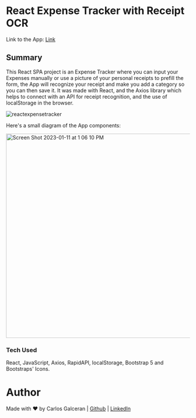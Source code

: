 # React Expense Tracker with Receipt OCR



Link to the App: [Link](https://react-expense-tracker-with-ocr.netlify.app/)



## Summary
This React SPA project is an Expense Tracker where you can input your Expenses manually or use a picture of your personal receipts to prefill the form, the App will recognize your receipt and make you add a category so you can then save it. It was made with React, and the Axios library which helps to connect with an API for receipt recognition, and the use of localStorage in the browser.


![reactexpensetracker](https://user-images.githubusercontent.com/11094871/214354953-872809ad-09e5-49ed-9639-fe39526df2f2.gif)



Here's a small diagram of the App components:



<img width="560" style="center" alt="Screen Shot 2023-01-11 at 1 06 10 PM" src="https://user-images.githubusercontent.com/11094871/214355090-ee4e75be-f220-43e0-890e-c534f0f8c127.jpeg">


### Tech Used
React, JavaScript, Axios, RapidAPI, localStorage, Bootstrap 5 and Bootstraps' Icons.


Author
======
Made with ♥ by Carlos Galceran | [Github](https://github.com/cgalceran) | [LinkedIn](https://www.linkedin.com/in/cgalceran/)
